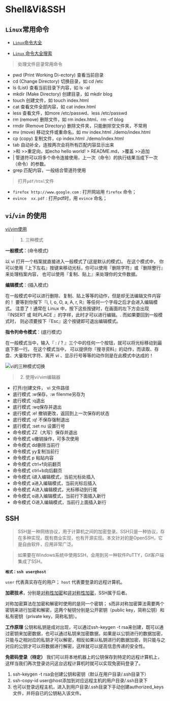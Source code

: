 # Shell&Vi&SSH

## `Linux`常用命令

- [`Linux`命令大全](http://code.ziqiangxuetang.com/linux/linux-command-manual.html)

- [`Linux` 命令大全搜索](http://man.linuxde.net/)

> 处理文件目录常用命令

- pwd (Print Working Di-ectory) 查看当前目录
- cd (Change Directory) 切换目录，如 cd /etc
- ls (List) 查看当前目录下内容，如 ls -al
- mkdir (Make Directory) 创建目录，如 mkdir blog
- touch 创建文件，如 touch index.html
- cat 查看文件全部内容，如 cat index.html
- less 查看文件，如more /etc/passwd、less /etc/passwd
- rm (remove) 删除文件，如 rm index.html、rm -rf  blog
- rmdir (Remove Directory) 删除文件夹，只能删除空文件夹，不常用
- mv (move) 移动文件或重命名，如 mv index.html ./demo/index.html
- cp (copy) 复制文件，cp index.html ./demo/index.html
- tab 自动补全，连按两次会将所有匹配内容显示出来
- \>和 >>重定向，如echo hello world! > README.md，>覆盖 >>追加
- | 管道符可以将多个命令连接使用，上一次（命令）的执行结果当成下一次（命令）的参数。
- grep 匹配内容，一般结合管道符使用


> 打开`pdf/html`文件

- `firefox http://www.google.com` : 打开网站用 `firefox` 命令；
- `evince  xx.pdf` : 打开pdf时，用 `evince` 命名；


## `vi`/`vim` 的使用

[vi/vim使用](http://code.ziqiangxuetang.com/linux/linux-vim.html)

> 1. 三种模式

**一般模式**：(命令模式)

以 vi 打开一个档案就直接进入一般模式了(这是默认的模式)。
在这个模式中， 你可以使用『上下左右』按键来移动光标，你可以使用『删除字符』或『删除整行』来处理档案内容， 也可以使用『复制、贴上』来处理你的文件数据。

**编辑模式**：(插入模式)

在一般模式中可以进行删除、复制、贴上等等的动作，但是却无法编辑文件内容的！ 
要等到你按下『i, I, o, O, a, A, r, R』等任何一个字母之后才会进入编辑模式。
注意了！通常在 Linux 中，按下这些按键时，在画面的左下方会出现『INSERT 或 REPLACE 』的字样，此时才可以进行编辑。.
而如果要回到一般模式时， 则必须要按下『Esc』这个按键即可退出编辑模式。

**指令列命令模式**：(底行模式)

在一般模式当中，输入『 : / ? 』三个中的任何一个按钮，就可以将光标移动到最底下那一行。
在这个模式当中， 可以提供你『搜寻资料』的动作，而读取、存盘、大量取代字符、离开 vi 、显示行号等等的动作则是在此模式中达成的！

![vi的三种模式切换](../images/vim_model.png)

> 2. 使用vi/vim编辑器

- 打开/创建文件， vi 文件路径
- 底行模式 :w保存，:w filenme另存为
- 底行模式 :q退出
- 底行模式 :wq保存并退出
- 底行模式 :e! 撤销更改，返回到上一次保存的状态
- 底行模式 :q! 不保存强制退出
- 底行模式 :set nu 设置行号
- 命令模式 ZZ（大写）保存并退出
- 命令模式 u辙销操作，可多次使用
- 命令模式 dd删除当前行
- 命令模式 yy复制当前行
- 命令模式 p 粘贴内容
- 命令模式 ctrl+f向前翻页
- 命令模式 ctrl+b向后翻页
- 命令模式 i进入编辑模式，当前光标处插入
- 命令模式 a进入编辑模式，当前光标后插入
- 命令模式 A进入编辑模式，光标移动到行尾
- 命令模式 o进入编辑模式，当前行下面插入新行
- 命令模式 O进入编辑模式，当前行上面插入新行


## SSH

> SSH是一种网络协议，用于计算机之间的加密登录。SSH只是一种协议，存在多种实现，既有商业实现，也有开源实现。本文针对的是OpenSSH，它是自由软件，应用非常广泛。

> 如果要在Windows系统中使用SSH，会用到另一种软件PuTTY，Git客户端集成了SSH。

**`格式：ssh user@host`**   

`user` 代表真实存在的用户； `host` 代表要登录的远程计算机。

**加密技术**，分别是<u>对称性加密</u>和<u>非对称性加密</u>，SSH属于后者。

对称加密算法在加密和解密时使用的是同一个密钥； s而非对称加密算法需要两个密钥来进行加密和解密，这两个秘钥分别是公开密钥（public key，简称公钥）和私有密钥（private key，简称私钥）。

**工作原理**
公钥和私钥是成对出现，可以通过ssh-keygen -t rsa来创建，既可以通过密钥来加密数据，也可以通过私钥来加密数据，如果是以公钥进行的数据加密，只能与之相对应的私钥才可以解密，相反如果以私钥进行的数据加密，则只能与之对应的公钥才可以将数据进行解密，这样就可以提高信息传递的安全性。

**免密码登录（待定）**
我们可以将本地机器上的公钥保存到特定的远程计算机上，这样当我们再次登录访问这台远程计算机时就可以实现免密码登录了。

1. ssh-keygen -t rsa会创建公钥和密钥（默认在用户目录/.ssh目录下）
2. ssh-copy-id user@host添加到对应远程主机的用户目录/.ssh目录下
3. 也可以登录远程主机，进入到用户目录/.ssh目录下手动创建authorized_keys文件，并将自已的公钥粘入该文件。
